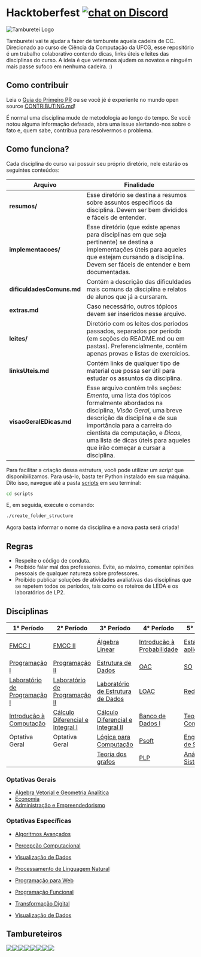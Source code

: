 
# Hacktoberfest [![chat on Discord](https://img.shields.io/discord/558293573494112257.svg?logo=discord)](https://discord.gg/UgR5WrY)
![Tamburetei Logo](https://i.imgur.com/FOgBKcI.png)

Tamburetei vai te ajudar a fazer de tamburete aquela cadeira de CC. Direcionado ao curso de Ciência da Computação da UFCG, esse repositório é um trabalho colaborativo contendo dicas, links úteis e leites das disciplinas do curso. A ideia é que veteranos ajudem os novatos e ninguém mais passe sufoco em nenhuma cadeira. :)

## Como contribuir

Leia o  [Guia do Primeiro PR](GuiaPrimeiroPR.md) ou se você jé é experiente no mundo open source [CONTRIBUTING.md](CONTRIBUTING.md)!

É normal uma disciplina mude de metodologia ao longo do tempo. Se você notou alguma informação defasada, abra uma issue alertando-nos sobre o fato e, quem sabe, contribua para resolvermos o problema.


## Como funciona?

Cada disciplina do curso vai possuir seu próprio diretório, nele estarão os seguintes conteúdos:

Arquivo | Finalidade
------- | -----------
**resumos/** | Esse diretório se destina a resumos sobre assuntos específicos da disciplina. Devem ser bem divididos e fáceis de entender.
**implementacoes/** | Esse diretório (que existe apenas para disciplinas em que seja pertinente) se destina a implementações úteis para aqueles que estejam cursando a disciplina. Devem ser fáceis de entender e bem documentadas.
**dificuldadesComuns.md** | Contém a descrição das dificuldades mais comuns da disciplina e relatos de alunos que já a cursaram.
**extras.md** | Caso necessário, outros tópicos devem ser inseridos nesse arquivo.
**leites/** | Diretório com os leites dos períodos passados, separados por período (em seções do README.md ou em pastas). Preferencialmente, contém apenas provas e listas de exercícios.
**linksUteis.md** | Contém links de qualquer tipo de material que possa ser útil para estudar os assuntos da disciplina.
**visaoGeralEDicas.md** | Esse arquivo contém três seções: *Ementa*, uma lista dos tópicos formalmente abordados na disciplina, *Visão Geral*, uma breve descrição da disciplina e de sua importância para a carreira do cientista da computação, e *Dicas*, uma lista de dicas úteis para aqueles que irão começar a cursar a disciplina.

Para facilitar a criação dessa estrutura, você pode utilizar um *script* que disponibilizamos. Para usá-lo, basta ter Python instalado em sua máquina. Dito isso, navegue até a pasta [scripts](scripts/) em seu terminal:

```sh
cd scripts
```

E, em seguida, execute o comando:
```sh
./create_folder_structure
```

Agora basta informar o nome da disciplina e a nova pasta será criada!

## Regras

- Respeite o código de conduta.
- Proibido falar mal dos professores. Evite, ao máximo, comentar opiniões pessoais de qualquer natureza sobre professores.
- Proibido publicar soluções de atividades avaliativas das disciplinas que se repetem todos os períodos, tais como os roteiros de LEDA e os laboratórios de LP2.


## Disciplinas

|   **1° Período**   | **2° Período**    | **3° Período**  | **4° Período**  | **5° Período**   | **6° Período**   | **7° Período**    | **8° Período**    | **9° Período**     |
| ---------------------------- | -------------------------------- | --------------------------------- | ----------------------------- | ----------------------- | ------------------------- | ------------ | ----------------------- | ------------------------ |
| [FMCC I](fmcc1/)  | [FMCC II](fmcc2/)  | [Álgebra<br>Linear](linear/) | [Introdução à Probabilidade](probabilidade/) | [Estatística<br>aplicada](estatistica/) | [Metodologia<br>Cientifica]() | [ATAL](atal/)         | [Projeto em Computação I]() | [Projeto em Computação II]() |
| [Programação I]() | [Programação II]() | [Estrutura de Dados](eda/)  | [OAC](oac/) | [SO](so/) | [Programação Concorrente](prog_concorrente/) | [Compiladores](compiladores/) | [Pré-TCC]() | [TCC]() |
| [Laboratório de Programação I]() | [Laboratório de Programação II]() | [Laboratório de Estrutura de Dados]() | [LOAC](loac/) | [Redes](redes/) | [Inteligência Artificial](ia/) | Optativa Geral | Optativa Geral | Optativa Específica |
| [Introdução à Computação](ic/) | [Cálculo Diferencial e Integral I](calculo1/) | [Cálculo Diferencial e Integral II](calculo2/) | [Banco de Dados I](bd/) | [Teoria da Computação](tc/) | Optativa Específica | Optativa Específica | Optativa Específica | Optativa Específica |
| Optativa Geral | Optativa Geral | [Lógica para Computação](logica/) | [Psoft](psoft/) | [Engenharia de Software](es/) | Optativa Específica | Optativa Específica | Optativa Específica | Optativa Específica |
| | | [Teoria dos grafos](grafos/) | [PLP](plp/) | [Análise de Sistemas](as/) | | | | Optativa Específica |

### Optativas Gerais

- [Álgebra Vetorial e Geometria Analítica](vetorial)
- [Economia](economia)
- [Administração e Empreendedorismo](administracao)

### Optativas Específicas

- [Algoritmos Avançados](aa)

- [Percepção Computacional](percepcao)
- [Visualização de Dados](visu)
- [Processamento de Linguagem Natural](pln)
- [Programação para Web](progweb)
- [Programação Funcional](funcional)
- [Transformação Digital](td)
- [Visualização de Dados](visu)







## Tambureteiros

[![](https://sourcerer.io/fame/thayannevls/OpenDevUFCG/Tamburetei/images/0)](https://sourcerer.io/fame/thayannevls/OpenDevUFCG/Tamburetei/links/0)[![](https://sourcerer.io/fame/thayannevls/OpenDevUFCG/Tamburetei/images/1)](https://sourcerer.io/fame/thayannevls/OpenDevUFCG/Tamburetei/links/1)[![](https://sourcerer.io/fame/thayannevls/OpenDevUFCG/Tamburetei/images/2)](https://sourcerer.io/fame/thayannevls/OpenDevUFCG/Tamburetei/links/2)[![](https://sourcerer.io/fame/thayannevls/OpenDevUFCG/Tamburetei/images/3)](https://sourcerer.io/fame/thayannevls/OpenDevUFCG/Tamburetei/links/3)[![](https://sourcerer.io/fame/thayannevls/OpenDevUFCG/Tamburetei/images/4)](https://sourcerer.io/fame/thayannevls/OpenDevUFCG/Tamburetei/links/4)[![](https://sourcerer.io/fame/thayannevls/OpenDevUFCG/Tamburetei/images/5)](https://sourcerer.io/fame/thayannevls/OpenDevUFCG/Tamburetei/links/5)[![](https://sourcerer.io/fame/thayannevls/OpenDevUFCG/Tamburetei/images/6)](https://sourcerer.io/fame/thayannevls/OpenDevUFCG/Tamburetei/links/6)[![](https://sourcerer.io/fame/thayannevls/OpenDevUFCG/Tamburetei/images/7)](https://sourcerer.io/fame/thayannevls/OpenDevUFCG/Tamburetei/links/7)
